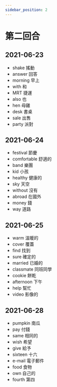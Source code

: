 ```yaml
---
sidebar_position: 2
---
```


# 第二回合

## 2021-06-23
- shake	搖動
- answer	回答
- morning	早上
- with	和
- MRT	捷運
- also	也
- hen	母雞
- desk	書桌
- sale	出售
- party	派對

## 2021-06-24
- festival	節慶
- comfortable	舒適的
- band	樂團
- kid	小孩
- healthy	健康的
- sky	天空
- without	沒有
- abroad	在國外
- money	錢
- way	道路

## 2021-06-25
- warm	溫暖的
- cover	覆蓋
- find	找到
- sure	確定的
- married	已婚的
- classmate	同班同學
- cookie	餅乾
- afternoon	下午
- help	幫忙
- video	影像的

## 2021-06-28
- pumpkin	南瓜
- pay	付錢
- same	相同的
- wish	希望
- give	給予
- sixteen	十六
- e-mail	電子郵件
- food	食物
- own	自己的
- fourth	第四

<!-- ## 2021-06-29
- year	年
- lend	借出
- moon	月亮
- terrible	可怕的
- bun	小圓麵包
- difficult	困難的
- airport	機場
- roll	滾
- air	空氣
- soldier	軍人


## 2021-06-30
- size	尺寸
- writer	作家
- flute	笛
- steak	牛排
- bright	明亮的
- interest	使感興趣
- dirty	骯髒的
- pick	撿拾
- fourteenth	第十四
- there	那裡 -->
